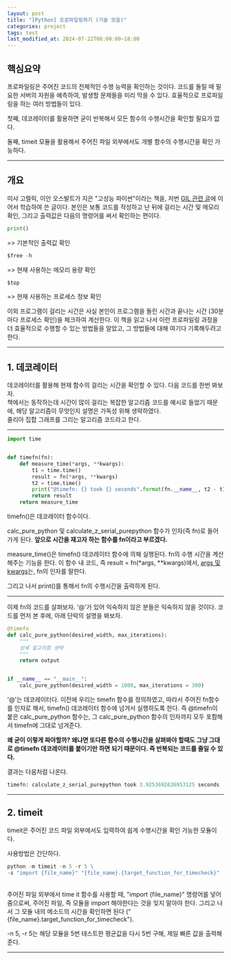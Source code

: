 ```yaml
---
layout: post
title: "[Python] 프로파일링하기 (기술 모음)"
categories: project
tags: test
last_modified_at: 2024-07-22T08:00:00~18:00
---  
```



## 핵심요약 
프로파일링은 주어진 코드의 전체적인 수행 능력을 확인하는 것이다. 코드를 돌릴 때 필요한 서버의 자원을 예측하여, 발생할 문제들을 미리 막을 수 있다. 효율적으로 프로파일링을 하는 여러 방법들이 있다.   

첫째, 데코레이터를 활용하면 굳이 반복해서 모든 함수의 수행시간을 확인할 필요가 없다. 

둘째, timeit 모듈을 활용해서 주어진 파일 외부에서도 개별 함수의 수행시간을 확인 가능하다.  

---

## 개요  

미샤 고렐릭, 이안 오스발트가 지은 "고성능 파이썬"이라는 책을, 저번 [GIL 관련 글](https://rlagksqls17.github.io/proejct/2024/05/30/pythonGIL.html)에 이어서 학습하여 쓴 글이다. 본인은 보통 코드를 작성하고 난 뒤에 걸리는 시간 및 메모리 확인, 그리고 출력값은 다음의 명령어를 써서 확인하는 편이다.  


```python
print()
```
=> 기본적인 출력값 확인

```python
$free -h  
```  
=> 현재 사용하는 메모리 용량 확인


```python 
$top
```
=> 현재 사용하는 프로세스 정보 확인  


이외 프로그램이 걸리는 시간은 사실 본인이 프로그램을 돌린 시간과 끝나는 시간 (30분 마다 프로세스 확인)을 체크하여 계산한다. 이 책을 읽고 나서 이런 프로파일링 과정을 더 효율적으로 수행할 수 있는 방법들을 알았고, 그 방법들에 대해 여기다 기록해두려고 한다.  


---  

## 1. 데코레이터  

데코레이터를 활용해 현재 함수의 걸리는 시간을 확인할 수 있다. 다음 코드를 한번 봐보자.  
책에서는 동작하는데 시간이 많이 걸리는 복잡한 알고리즘 코드를 예시로 들었기 때문에, 해당 알고리즘이 무엇인지 설명은 가독성 위해 생략하였다.  
줄리아 집합 그래프를 그리는 알고리즘 코드라고 한다. 

---

```python 
import time


def timefn(fn):   
    def measure_time(*args, **kwargs): 
        t1 = time.time()
        result = fn(*args, **kwargs) 
        t2 = time.time()
        print("@timefn: {} took {} seconds".format(fn.__name__, t2 - t1))
        return result
    return measure_time
```

timefn()은 데코레이터 함수이다.   

calc_pure_python 및 calculate_z_serial_purepython 함수가 인자(즉 fn)로 들어가게 된다.
**앞으로 시간을 재고자 하는 함수를 fn이라고 부르겠다.**  

measure_time()은 timefn() 데코레이터 함수에 의해 실행된다. fn의 수행 시간을 계산해주는 기능을 한다. 이 함수 내 코드, 즉 result = fn(*args, **kwargs)에서, [args 및 kwargs](https://brunch.co.kr/@princox/180)는, fn의 인자를 말한다.  

그리고 나서 print()를 통해서 fn의 수행시간을 출력하게 된다.  

---

이제 fn의 코드를 살펴보자. '@'가 있어 익숙하지 않은 분들은 익숙하지 않을 것이다. 코드를 먼저 본 후에, 아래 단락의 설명을 봐보자.

```python
@timefn
def calc_pure_python(desired_width, max_iterations):
    """
    상세 알고리즘 생략
    """
    return output


if __name__ == "__main__":
    calc_pure_python(desired_width = 1000, max_iterations = 300)
```


'@'는 데코레이터다. 이전에 우리는 timefn 함수를 정의하였고, 따라서 주어진 fn함수를 인자로 해서, timefn() 데코레이터 함수에 넘겨서 실행하도록 한다. 즉 @timefn이 붙은 calc_pure_python 함수는, 그 calc_pure_python 함수의 인자까지 모두 포함해서 timefn에 그대로 넘겨준다.  


**왜 굳이 이렇게 짜야할까? 왜냐면 또다른 함수의 수행시간을 살펴봐야 할때도 그냥 그대로 @timefn 데코레이터를 붙이기만 하면 되기 때문이다. 즉 반복되는 코드를 줄일 수 있다.**  

결과는 다음처럼 나온다.  

```python
timefn: calculate_z_serial_purepython took 3.9253692626953125 seconds
```

---  

## 2. timeit  

timeit은 주어진 코드 파일 외부에서도 입력하여 쉽게 수행시간을 확인 가능한 모듈이다.  

사용방법은 간단하다.  

```python
python -m timeit -n 5 -r 5 \
-s "import {file_name}" "{file_name}.{target_function_for_timecheck}"  
```  
<br>
주어진 파일 외부에서 time it 함수를 사용할 때, "import {file_name}" 명령어를 넣어줌으로써, 주어진 파일, 즉 모듈을 import 해야한다는 것을 잊지 말아야 한다. 그리고 나서 그 모듈 내의 메소드의 시간을 확인하면 된다 ("{file_name}.target_function_for_timecheck").  

-n 5, -r 5는 해당 모듈을 5번 테스트한 평균값을 다시 5번 구해, 제일 빠른 값을 출력해준다.  

---  

